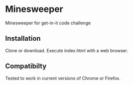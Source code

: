 # Minesweeper
Minesweeper for get-in-it code challenge

## Installation

Clone or download. Execute index.html with a web browser. 

## Compatibilty

Tested to work in current versions of Chrome or Firefox. 

